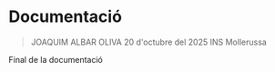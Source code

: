  # Documentació

> JOAQUIM ALBAR OLIVA
> 20 d'octubre del 2025
> INS Mollerussa

Final de la documentació
